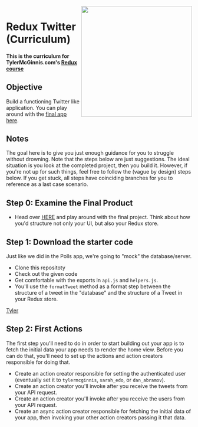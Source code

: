 <img src="https://tylermcginnis.com/tylermcginnis_glasses-300.png" width="300" align="right">

Redux Twitter (Curriculum)
========

#### This is the curriculum for TylerMcGinnis.com's [Redux course](https://tylermcginnis.com/courses/redux/)

## Objective
Build a functioning Twitter like application. You can play around with the [final app here](https://tylermcginnis.com/projects/redux-twitter/).

## Notes
The goal here is to give you just enough guidance for you to struggle without drowning. Note that the steps below are just suggestions. The ideal situation is you look at the completed project, then you build it. However, if you're not up for such things, feel free to follow the (vague by design) steps below. If you get stuck, all steps have coinciding branches for you to reference as a last case scenario.

## Step 0: Examine the Final Product
 * Head over [HERE](https://tylermcginnis.com/projects/redux-twitter/) and play around with the final project. Think about how you'd structure not only your UI, but also your Redux store.

## Step 1: Download the starter code
Just like we did in the Polls app, we're going to "mock" the database/server.

* Clone this repositoty
* Check out the given code
* Get comfortable with the exports in `api.js` and `helpers.js`.
* You'll use the `formatTweet` method as a format step between the structure of a tweet in the "database" and the structure of a Tweet in your Redux store.

[Tyler](https://twitter.com/tylermcginnis)

## Step 2: First Actions
The first step you'll need to do in order to start building out your app is to fetch the initial data your app needs to render the home view. Before you can do that, you'll need to set up the actions and action creators responsible for doing that.

* Create an action creator responsible for setting the authenticated user (eventually set it to `tylermcginnis`, `sarah_edo`, or `dan_abramov`).
* Create an action creator you'll invoke after you receive the tweets from your API request.
* Create an action creator you'll invoke after you receive the users from your API request.
* Create an async action creator responsible for fetching the initial data of your app, then invoking your other action creators passing it that data.